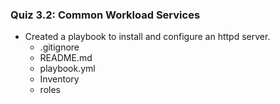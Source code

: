 ### Quiz 3.2: Common Workload Services 

- Created a playbook to install and configure an httpd server.
  - .gitignore
  - README.md
  - playbook.yml
  - Inventory
  - roles
